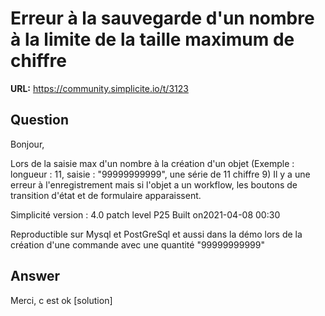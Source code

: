 # Erreur à la sauvegarde d'un nombre à la limite de la taille maximum de chiffre

**URL:** https://community.simplicite.io/t/3123

## Question
Bonjour,

Lors de la saisie max d'un nombre à la création d'un objet (Exemple : longueur : 11, saisie  : "99999999999", une série de 11 chiffre 9) Il y a une erreur à l'enregistrement mais si l'objet a un workflow, les boutons de transition d'état et de formulaire apparaissent.

Simplicité version : 4.0 patch level P25
Built on2021-04-08 00:30

Reproductible sur Mysql et PostGreSql et aussi dans la démo lors de la création d'une commande avec une quantité "99999999999"

## Answer
Merci, c est ok [solution]

